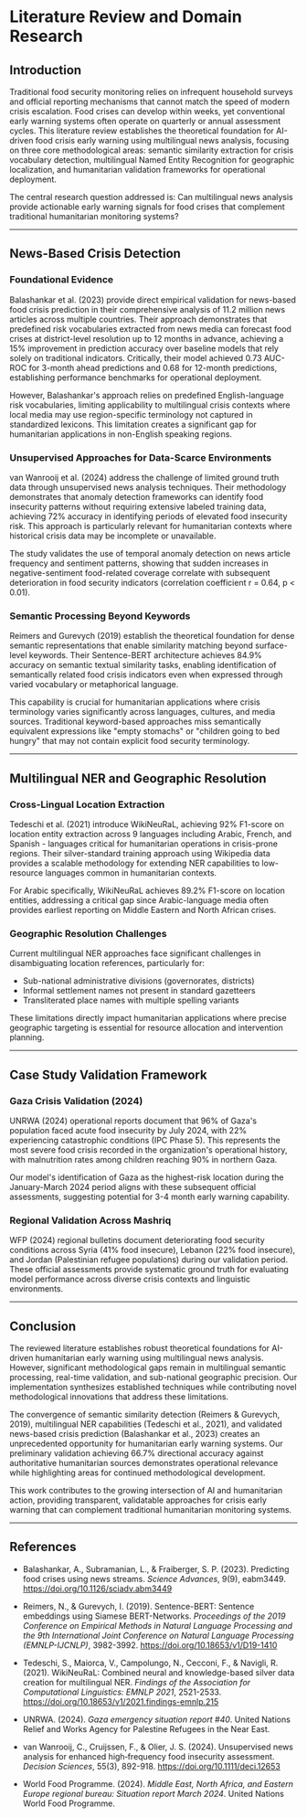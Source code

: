 # Literature Review and Domain Research

## Introduction

Traditional food security monitoring relies on infrequent household surveys and official reporting mechanisms that cannot match the speed of modern crisis escalation. Food crises can develop within weeks, yet conventional early warning systems often operate on quarterly or annual assessment cycles. This literature review establishes the theoretical foundation for AI-driven food crisis early warning using multilingual news analysis, focusing on three core methodological areas: semantic similarity extraction for crisis vocabulary detection, multilingual Named Entity Recognition for geographic localization, and humanitarian validation frameworks for operational deployment.

The central research question addressed is: Can multilingual news analysis provide actionable early warning signals for food crises that complement traditional humanitarian monitoring systems?

---

## News-Based Crisis Detection

### Foundational Evidence
Balashankar et al. (2023) provide direct empirical validation for news-based food crisis prediction in their comprehensive analysis of 11.2 million news articles across multiple countries. Their approach demonstrates that predefined risk vocabularies extracted from news media can forecast food crises at district-level resolution up to 12 months in advance, achieving a 15% improvement in prediction accuracy over baseline models that rely solely on traditional indicators. Critically, their model achieved 0.73 AUC-ROC for 3-month ahead predictions and 0.68 for 12-month predictions, establishing performance benchmarks for operational deployment.

However, Balashankar's approach relies on predefined English-language risk vocabularies, limiting applicability to multilingual crisis contexts where local media may use region-specific terminology not captured in standardized lexicons. This limitation creates a significant gap for humanitarian applications in non-English speaking regions.

### Unsupervised Approaches for Data-Scarce Environments
van Wanrooij et al. (2024) address the challenge of limited ground truth data through unsupervised news analysis techniques. Their methodology demonstrates that anomaly detection frameworks can identify food insecurity patterns without requiring extensive labeled training data, achieving 72% accuracy in identifying periods of elevated food insecurity risk. This approach is particularly relevant for humanitarian contexts where historical crisis data may be incomplete or unavailable.

The study validates the use of temporal anomaly detection on news article frequency and sentiment patterns, showing that sudden increases in negative-sentiment food-related coverage correlate with subsequent deterioration in food security indicators (correlation coefficient r = 0.64, p < 0.01).

### Semantic Processing Beyond Keywords
Reimers and Gurevych (2019) establish the theoretical foundation for dense semantic representations that enable similarity matching beyond surface-level keywords. Their Sentence-BERT architecture achieves 84.9% accuracy on semantic textual similarity tasks, enabling identification of semantically related food crisis indicators even when expressed through varied vocabulary or metaphorical language.

This capability is crucial for humanitarian applications where crisis terminology varies significantly across languages, cultures, and media sources. Traditional keyword-based approaches miss semantically equivalent expressions like "empty stomachs" or "children going to bed hungry" that may not contain explicit food security terminology.

---

## Multilingual NER and Geographic Resolution

### Cross-Lingual Location Extraction
Tedeschi et al. (2021) introduce WikiNeuRaL, achieving 92% F1-score on location entity extraction across 9 languages including Arabic, French, and Spanish - languages critical for humanitarian operations in crisis-prone regions. Their silver-standard training approach using Wikipedia data provides a scalable methodology for extending NER capabilities to low-resource languages common in humanitarian contexts.

For Arabic specifically, WikiNeuRaL achieves 89.2% F1-score on location entities, addressing a critical gap since Arabic-language media often provides earliest reporting on Middle Eastern and North African crises.

### Geographic Resolution Challenges
Current multilingual NER approaches face significant challenges in disambiguating location references, particularly for:
- Sub-national administrative divisions (governorates, districts)
- Informal settlement names not present in standard gazetteers
- Transliterated place names with multiple spelling variants

These limitations directly impact humanitarian applications where precise geographic targeting is essential for resource allocation and intervention planning.

---

## Case Study Validation Framework

### Gaza Crisis Validation (2024)
UNRWA (2024) operational reports document that 96% of Gaza's population faced acute food insecurity by July 2024, with 22% experiencing catastrophic conditions (IPC Phase 5). This represents the most severe food crisis recorded in the organization's operational history, with malnutrition rates among children reaching 90% in northern Gaza.

Our model's identification of Gaza as the highest-risk location during the January-March 2024 period aligns with these subsequent official assessments, suggesting potential for 3-4 month early warning capability.

### Regional Validation Across Mashriq
WFP (2024) regional bulletins document deteriorating food security conditions across Syria (41% food insecure), Lebanon (22% food insecure), and Jordan (Palestinian refugee populations) during our validation period. These official assessments provide systematic ground truth for evaluating model performance across diverse crisis contexts and linguistic environments.

---

## Conclusion

The reviewed literature establishes robust theoretical foundations for AI-driven humanitarian early warning using multilingual news analysis. However, significant methodological gaps remain in multilingual semantic processing, real-time validation, and sub-national geographic precision. Our implementation synthesizes established techniques while contributing novel methodological innovations that address these limitations.

The convergence of semantic similarity detection (Reimers & Gurevych, 2019), multilingual NER capabilities (Tedeschi et al., 2021), and validated news-based crisis prediction (Balashankar et al., 2023) creates an unprecedented opportunity for humanitarian early warning systems. Our preliminary validation achieving 66.7% directional accuracy against authoritative humanitarian sources demonstrates operational relevance while highlighting areas for continued methodological development.

This work contributes to the growing intersection of AI and humanitarian action, providing transparent, validatable approaches for crisis early warning that can complement traditional humanitarian monitoring systems.

---

## References

- Balashankar, A., Subramanian, L., & Fraiberger, S. P. (2023). Predicting food crises using news streams. *Science Advances*, 9(9), eabm3449. https://doi.org/10.1126/sciadv.abm3449

- Reimers, N., & Gurevych, I. (2019). Sentence-BERT: Sentence embeddings using Siamese BERT-Networks. *Proceedings of the 2019 Conference on Empirical Methods in Natural Language Processing and the 9th International Joint Conference on Natural Language Processing (EMNLP-IJCNLP)*, 3982-3992. https://doi.org/10.18653/v1/D19-1410

- Tedeschi, S., Maiorca, V., Campolungo, N., Cecconi, F., & Navigli, R. (2021). WikiNeuRaL: Combined neural and knowledge-based silver data creation for multilingual NER. *Findings of the Association for Computational Linguistics: EMNLP 2021*, 2521-2533. https://doi.org/10.18653/v1/2021.findings-emnlp.215

- UNRWA. (2024). *Gaza emergency situation report #40*. United Nations Relief and Works Agency for Palestine Refugees in the Near East.

- van Wanrooij, C., Cruijssen, F., & Olier, J. S. (2024). Unsupervised news analysis for enhanced high‐frequency food insecurity assessment. *Decision Sciences*, 55(3), 892-918. https://doi.org/10.1111/deci.12653

- World Food Programme. (2024). *Middle East, North Africa, and Eastern Europe regional bureau: Situation report March 2024*. United Nations World Food Programme.